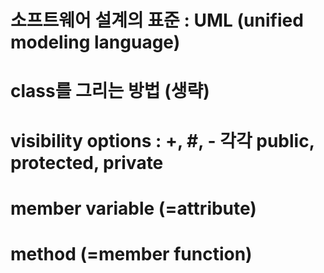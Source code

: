 # 소프트웨어 설계의 표준 : UML (unified modeling language)
# class를 그리는 방법 (생략)
# visibility options : +, #, - 각각 public, protected, private
# member variable (=attribute)
# method (=member function)
